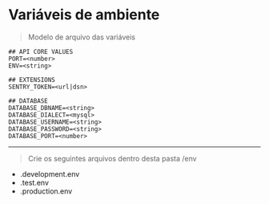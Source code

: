 # Variáveis de ambiente
> Modelo de arquivo das variáveis
```
## API CORE VALUES
PORT=<number>
ENV=<string>

## EXTENSIONS
SENTRY_TOKEN=<url|dsn>

## DATABASE  
DATABASE_DBNAME=<string>
DATABASE_DIALECT=<mysql>
DATABASE_USERNAME=<string>
DATABASE_PASSWORD=<string>
DATABASE_PORT=<number>
```

----------------------------
> Crie os seguintes arquivos dentro desta pasta /env
* .development.env
* .test.env
* .production.env